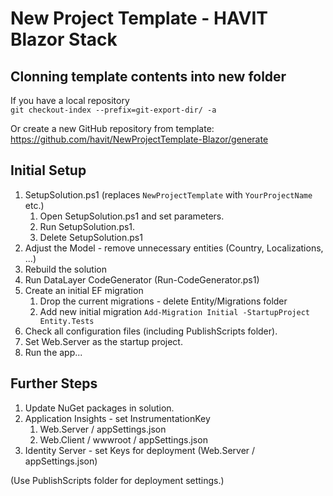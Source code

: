 ﻿# New Project Template - HAVIT Blazor Stack

## Clonning template contents into new folder
If you have a local repository   
`git checkout-index --prefix=git-export-dir/ -a`

Or create a new GitHub repository from template:  
https://github.com/havit/NewProjectTemplate-Blazor/generate

## Initial Setup
1. SetupSolution.ps1 (replaces `NewProjectTemplate` with `YourProjectName` etc.)
   1. Open SetupSolution.ps1 and set parameters.
   1. Run SetupSolution.ps1.
   1. Delete SetupSolution.ps1
1. Adjust the Model - remove unnecessary entities (Country, Localizations, ...)
1. Rebuild the solution
1. Run DataLayer CodeGenerator (Run-CodeGenerator.ps1)
1. Create an initial EF migration
   1. Drop the current migrations - delete Entity/Migrations folder
   1. Add new initial migration `Add-Migration Initial -StartupProject Entity.Tests`
1. Check all configuration files (including PublishScripts folder).
1. Set Web.Server as the startup project.
1. Run the app...

## Further Steps
1. Update NuGet packages in solution.
1. Application Insights - set InstrumentationKey
	1. Web.Server / appSettings.json
    2. Web.Client / wwwroot / appSettings.json
2. Identity Server - set Keys for deployment (Web.Server / appSettings.json)

(Use PublishScripts folder for deployment settings.)

